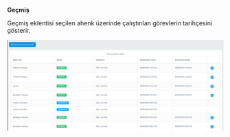 **Geçmiş**

Geçmiş eklentisi seçilen ahenk üzerinde çalıştırılan görevlerin tarihçesini gösterir.

![Geçmiş](../images/gecmis/gecmis.png)